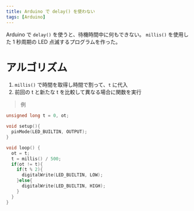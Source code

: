 ```yaml
---
title: Arduino で delay() を使わない
tags: [Arduino]
---
```


Arduino で `delay()` を使うと、待機時間中に何もできない。
`millis()` を使用した 1 秒周期の LED 点滅するプログラムを作った。

# アルゴリズム
1. `millis()` で時間を取得し時間で割って、`t` に代入
1. 前回の t と新たな t を比較して異なる場合に関数を実行

> 例

```cpp
unsigned long t = 0, ot;

void setup(){
  pinMode(LED_BUILTIN, OUTPUT);
}

void loop() {
  ot = t;
  t = millis() / 500;
  if(ot != t){
    if(t % 2){
      digitalWrite(LED_BUILTIN, LOW);
    }else{
      digitalWrite(LED_BUILTIN, HIGH);
    }
  }
}
```
